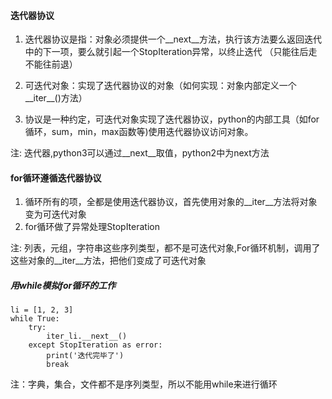 
#### 迭代器协议

1. 迭代器协议是指：对象必须提供一个__next__方法，执行该方法要么返回迭代中的下一项，要么就引起一个StopIteration异常，以终止迭代 （只能往后走不能往前退）

2. 可迭代对象：实现了迭代器协议的对象（如何实现：对象内部定义一个__iter__()方法）

3. 协议是一种约定，可迭代对象实现了迭代器协议，python的内部工具（如for循环，sum，min，max函数等)使用迭代器协议访问对象。

注: 迭代器,python3可以通过__next__取值，python2中为next方法



#### for循环遵循迭代器协议

1. 循环所有的项，全都是使用迭代器协议，首先使用对象的__iter__方法将对象变为可迭代对象
2. for循环做了异常处理StopIteration

注: 列表，元组，字符串这些序列类型，都不是可迭代对象,For循环机制，调用了这些对象的__iter__方法，把他们变成了可迭代对象



##### 用while模拟for循环的工作
```
li = [1, 2, 3]
while True:
    try:
        iter_li.__next__()
    except StopIteration as error:
        print('迭代完毕了')
        break
```

注：字典，集合，文件都不是序列类型，所以不能用while来进行循环

